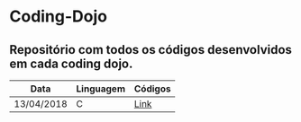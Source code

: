 # Coding-Dojo

## Repositório com todos os códigos desenvolvidos em cada coding dojo.

Data | Linguagem | Códigos
-----|-----------|--------
13/04/2018 | C | [Link](Codes/13-04-18)